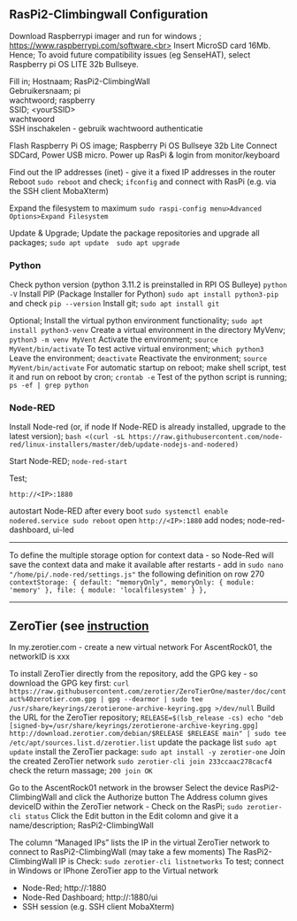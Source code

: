 
## RasPi2-Climbingwall Configuration

Download Raspberrypi imager and run for windows ; https://www.raspberrypi.com/software.<br>
Insert MicroSD card 16Mb.<br>
Hence; To avoid future compatibility issues (eg SenseHAT), select Raspberry pi OS LITE 32b Bullseye.

Fill in;
Hostnaam; RasPi2-ClimbingWall<br>
Gebruikersnaam; pi<br>
wachtwoord; raspberry<br>
SSID; \<yourSSID><br>
wachtwoord <yourPW><br>
SSH inschakelen - gebruik wachtwoord authenticatie


Flash Raspberry Pi OS image;  Raspberry Pi OS Bullseye 32b Lite
Connect SDCard, Power USB micro.
Power up RasPi & login from monitor/keyboard 

Find out the IP addresses (inet) - give it a fixed IP addresses in the router
Reboot 
`sudo reboot`
and check;
`ifconfig`
and connect with RasPi (e.g. via the SSH client MobaXterm)

Expand the filesystem to maximum
`sudo raspi-config
     menu>Advanced Options>Expand Filesystem`

Update & Upgrade; Update the package repositories and upgrade all packages; 
`sudo apt update 
sudo apt upgrade `

### Python

Check python version (python 3.11.2 is preinstalled in RPI OS Bulleye)
`
python -V
`
Install PIP (Package Installer for Python)
`
sudo apt install python3-pip
`
and check
`
pip --version
`
Install git; 
`
sudo apt install git
`

Optional; Install the virtual python environment functionality; 
`
sudo apt install python3-venv
`
Create a virtual environment in the directory MyVenv; 
`
python3 -m venv MyVent
`
Activate the environment; 
`
source MyVent/bin/activate
`
To test active virtual environment; 
`
which python3
`
Leave the environment; 
`
deactivate
`
Reactivate the environment; 
`
source MyVent/bin/activate
`
For automatic startup on reboot; make shell script, test it and run on reboot by cron; 
`
crontab -e
`
Test of the python script is running; 
`
ps -ef | grep python
`

### Node-RED
Install Node-red (or, if node If Node-RED is already installed, upgrade to the latest version);
`
bash <(curl -sL https://raw.githubusercontent.com/node-red/linux-installers/master/deb/update-nodejs-and-nodered)
`

Start Node-RED; 
`
node-red-start
`

Test;
```
http://<IP>:1880
```

autostart Node-RED after every boot
`
sudo systemctl enable nodered.service
sudo reboot
`
open
`
http://<IP>:1880
`
add nodes; node-red-dashboard, ui-led

---
To define the multiple storage option for context data - so Node-Red will save the context data and make it available after restarts - 
add in 
`
sudo nano "/home/pi/.node-red/settings.js"
`
 the following definition on row 270     
`
contextStorage: {
                      default: "memoryOnly",
                      memoryOnly: { module: 'memory' },
                      file: { module: 'localfilesystem' }
               },
`

---
## ZeroTier (see [instruction](https://pimylifeup.com/raspberry-pi-zerotier/)

In my.zerotier.com - create a new virtual network
For AscentRock01, the networkID is xxx

To install ZeroTier directly from the repository, add the GPG key - so download the GPG key first:
`
curl https://raw.githubusercontent.com/zerotier/ZeroTierOne/master/doc/contact%40zerotier.com.gpg | gpg --dearmor | sudo tee /usr/share/keyrings/zerotierone-archive-keyring.gpg >/dev/null
`
Build the URL for the ZeroTier repository;
`
RELEASE=$(lsb_release -cs)
echo "deb [signed-by=/usr/share/keyrings/zerotierone-archive-keyring.gpg] http://download.zerotier.com/debian/$RELEASE $RELEASE main" | sudo tee /etc/apt/sources.list.d/zerotier.list
`
update the package list
`
sudo apt update
`
install the ZeroTier package:
`
sudo apt install -y zerotier-one
`
Join the created ZeroTier network
`
sudo zerotier-cli join 233ccaac278cacf4
`
check the return massage; 
`
200 join OK
`

Go to the AscentRock01 network in the browser
Select the device RasPi2-ClimbingWall and click the Authorize button
The Address column gives deviceID within the ZeroTier network - Check on the RasPi;
`
sudo zerotier-cli status
`
Click the Edit button in the Edit colomn and give it a name/description; RasPi2-ClimbingWall

The column “Managed IPs”  lists the  IP  in the virtual ZeroTier network to connect to RasPi2-ClimbingWall (may take a few moments)
The RasPi2-ClimbingWall IP is <virtualIP>
Check:
`
sudo zerotier-cli listnetworks
`
To test; connect in Windows or IPhone ZeroTier app to the Virtual network
- Node-Red; http://<virtualIP>:1880
- Node-Red Dashboard; http://<virtualIP>:1880/ui
- SSH session (e.g. SSH client MobaXterm)


  

